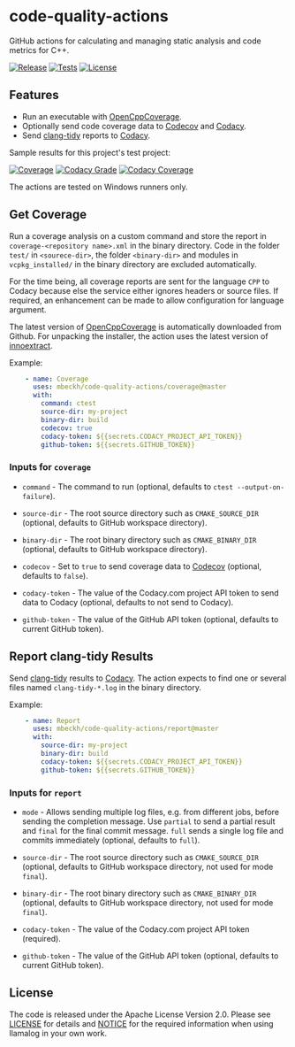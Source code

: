 # code-quality-actions
GitHub actions for calculating and managing static analysis and code metrics for C++.

[![Release](https://img.shields.io/github/v/tag/mbeckh/code-quality-actions?label=Release&style=flat-square)](https://github.com/mbeckh/code-quality-actions/releases/)
[![Tests](https://img.shields.io/github/workflow/status/mbeckh/code-quality-actions/test/master?label=Tests&logo=GitHub&style=flat-square)](https://github.com/mbeckh/code-quality-actions/actions)
[![License](https://img.shields.io/github/license/mbeckh/code-quality-actions?label=License&style=flat-square)](https://github.com/mbeckh/code-quality-actions/blob/master/LICENSE)

## Features
-   Run an executable with [OpenCppCoverage](https://github.com/OpenCppCoverage).
-   Optionally send code coverage data to [Codecov](https://about.codecov.io) and [Codacy](https://www.codacy.com).
-   Send [clang-tidy](https://clang.llvm.org/extra/clang-tidy/) reports to [Codacy](https://www.codacy.com).

Sample results for this project's test project:

[![Coverage](https://img.shields.io/codecov/c/gh/mbeckh/code-quality-actions/master?label=Coverage&logo=codecov&style=flat-square)](https://codecov.io/gh/mbeckh/code-quality-actions)
[![Codacy Grade](https://img.shields.io/codacy/grade/ee98f11eca8c4a7fbeaf72006dbec9a5?label=Code%20Quality&logo=codacy&style=flat-square)](https://www.codacy.com/gh/mbeckh/code-quality-actions/dashboard?utm_source=github.com&amp;utm_medium=referral&amp;utm_content=mbeckh/code-quality-actions&amp;utm_campaign=Badge_Grade)
[![Codacy Coverage](https://img.shields.io/codacy/coverage/ee98f11eca8c4a7fbeaf72006dbec9a5?label=Coverage&logo=codacy&style=flat-square)](https://www.codacy.com/gh/mbeckh/code-quality-actions/dashboard?utm_source=github.com&utm_medium=referral&utm_content=mbeckh/code-quality-actions&utm_campaign=Badge_Coverage)

The actions are tested on Windows runners only.

## Get Coverage
Run a coverage analysis on a custom command and store the report in `coverage-<repository name>.xml` in the binary
directory. Code in the folder `test/` in `<sourece-dir>`, the folder `<binary-dir>` and modules in `vcpkg_installed/` 
in the binary directory are excluded automatically.

For the time being, all coverage reports are sent for the language `CPP` to Codacy because else the service either
ignores headers or source files. If required, an enhancement can be made to allow configuration for language argument.

The latest version of [OpenCppCoverage](https://github.com/OpenCppCoverage/OpenCppCoverage) is automatically downloaded
from Github. For unpacking the installer, the action uses the latest version of
[innoextract](https://github.com/dscharrer/innoextract).

Example:
~~~yml
    - name: Coverage
      uses: mbeckh/code-quality-actions/coverage@master
      with:
        command: ctest
        source-dir: my-project
        binary-dir: build
        codecov: true
        codacy-token: ${{secrets.CODACY_PROJECT_API_TOKEN}}
        github-token: ${{secrets.GITHUB_TOKEN}}
~~~

### Inputs for `coverage`
-   `command` - The command to run (optional, defaults to `ctest --output-on-failure`).

-   `source-dir` - The root source directory such as `CMAKE_SOURCE_DIR`
    (optional, defaults to GitHub workspace directory).

-   `binary-dir` - The root binary directory such as `CMAKE_BINARY_DIR`
    (optional, defaults to GitHub workspace directory).

-   `codecov` - Set to `true` to send coverage data to [Codecov](https://about.codecov.io)
    (optional, defaults to `false`).

-   `codacy-token` - The value of the Codacy.com project API token to send data to Codacy
    (optional, defaults to not send to Codacy).

-   `github-token` - The value of the GitHub API token (optional, defaults to current GitHub token).

## Report clang-tidy Results
Send [clang-tidy](https://clang.llvm.org/extra/clang-tidy/) results to [Codacy](https://www.codacy.com). The action
expects to find one or several files named `clang-tidy-*.log` in the binary directory.

Example:
~~~yml
    - name: Report
      uses: mbeckh/code-quality-actions/report@master
      with:
        source-dir: my-project
        binary-dir: build
        codacy-token: ${{secrets.CODACY_PROJECT_API_TOKEN}}
        github-token: ${{secrets.GITHUB_TOKEN}}
~~~

### Inputs for `report`
-   `mode` - Allows sending multiple log files, e.g. from different jobs, before sending the completion message.
    Use `partial` to send a partial result and `final` for the final commit message. `full` sends a single log file
    and commits immediately (optional, defaults to `full`).

-   `source-dir` - The root source directory such as `CMAKE_SOURCE_DIR`
    (optional, defaults to GitHub workspace directory, not used for mode `final`).

-   `binary-dir` - The root binary directory such as `CMAKE_BINARY_DIR`
    (optional, defaults to GitHub workspace directory, not used for mode `final`).

-   `codacy-token` - The value of the Codacy.com project API token (required).

-   `github-token` - The value of the GitHub API token (optional, defaults to current GitHub token).

## License
The code is released under the Apache License Version 2.0. Please see [LICENSE](LICENSE) for details and
[NOTICE](NOTICE) for the required information when using llamalog in your own work.
